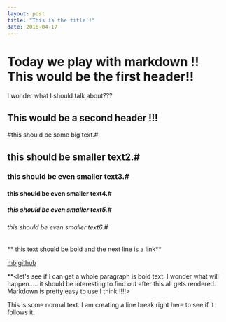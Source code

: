 ```yaml
---
layout: post
title: "This is the title!!"
date: 2016-04-17
---
```


Today we play with markdown !! This would be the first header!!
==============================
I wonder what I should talk about???

This would be a second header !!!
----------

#this should be some big text.#
## this should be smaller text2.#
### this should be even smaller text3.#
#### this should be even smaller text4.#
##### this should be even smaller text5.#
###### this should be even smaller text6.#
** this text should be bold and the next line is a link**

[mbjgithub](https://github.com/)

**<let's see if I can get a whole paragraph is bold text.
I wonder what will happen..... it should be interesting to
find out after this all gets rendered.
Markdown is pretty easy to use I think !!!!>

This is some normal text. I am creating a line break right here
to see if it follows it.


